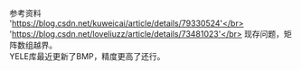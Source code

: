 参考资料</br>'https://blog.csdn.net/kuweicai/article/details/79330524'</br>
'https://blog.csdn.net/loveliuzz/article/details/73481023'</br>
现存问题，矩阵数组越界。</br>
YELE库最近更新了BMP，精度更高了还行。
